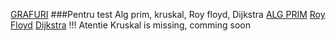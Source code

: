 [GRAFURI](./grafuri.html)
###Pentru test Alg prim, kruskal, Roy floyd, Dijkstra
[ALG PRIM](./AlgPrim.html)
[Roy Floyd](./Roy-Floyd.html)
[Dijkstra](./algDijkstra.html)
!!! Atentie
Kruskal is missing, comming soon

